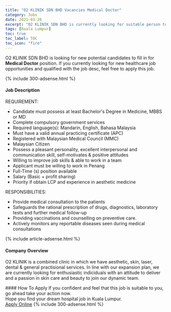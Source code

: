 ```yaml
---
title: "O2 KLINIK SDN BHD Vacancies Medical Doctor" 
category: Jobs 
date: 2021-03-26 
excerpt: "O2 KLINIK SDN BHD is currently looking for suitable person to fill in the Medical Doctor which positioned at Kuala Lumpur" 
tags: [Kuala Lumpur] 
toc: true 
toc_label: TOC 
toc_icon: "fire" 
--- 
```


<p>O2 KLINIK SDN BHD is looking for new potential candidates to fill in for <b>Medical Doctor</b> position. If you currently looking for new healthcare job opportunities and qualified with the job desc, feel free to apply this job.
</p>{% include 300-adsense.html %} 
<div><div><h4>Job Description</h4></div><div><div><span><div><p>REQUIREMENT:</p><ul><li>Candidate must possess at least Bachelor's Degree in Medicine, MBBS or MD</li><li>Complete compulsory government services</li><li>Required language(s): Mandarin, English, Bahasa Malaysia</li><li>Must have a valid annual practicing certificate (APC)</li><li>Registered with Malaysian Medical Council (MMC)</li><li>Malaysian Citizen</li><li>Possess a pleasant personality, excellent interpersonal and communication skill, self-motivates &amp; positive attitudes</li><li>Willing to improve job skills &amp; able to work in a team</li><li>Applicant must be willing to work in Penang</li><li>Full-Time (s) position available</li><li>Salary (Basic + profit sharing)</li><li>Priority if obtain LCP and experience in aesthetic medicine</li></ul><p>RESPONSIBILITIES:</p><ul><li>Provide medical consultation to the patients</li><li>Safeguards the rational prescription of drugs, diagnostics, laboratory tests and further medical follow-up</li><li>Providing vaccinations and counselling on preventive care.</li><li>Actively monitors any reportable diseases seen during medical consultations</li></ul></div></span></div></div></div> 
{% include article-adsense.html %} 
<div><div><h4>Company Overview</h4></div><div><div><span><div><p>O2 KLINIK is a combined clinic in which we have aesthetic, skin, laser, dental &amp; general practisional services.&#160;In line with our expansion plan, we are currently looking for enthusiastic indiciduals with an attitude to deliver and a passion in skin care and beauty to join our dynamic team.</p></div></span></div></div></div> 
#### How To Apply 
If you confident and feel that this job is suitable to you, go ahead take your action now. <br/> 
Hope you find your dream hospital job in Kuala Lumpur. <br/> 
<a href="https://www.jobstreet.com.my/en/job/medical-doctor-4517520?jobId=jobstreet-my-job-4517520" class="btn btn--warning" target="_blank" rel="nofollow noopenner">Apply Online</a> 
{% include 300-adsense.html %} 